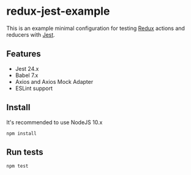# redux-jest-example

This is an example minimal configuration for testing [Redux](https://redux.js.org/) actions and reducers with [Jest](https://facebook.github.io/jest/).

## Features

- Jest 24.x
- Babel 7.x
- Axios and Axios Mock Adapter
- ESLint support

## Install

It's recommended to use NodeJS 10.x

`npm install`

## Run tests

`npm test`
